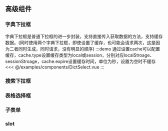 ## 高级组件
### 字典下拉框
字典下拉框是普通下拉框的进一步封装，支持直接传入获取数据的方法，支持缓存数据。(同时使用两个字典下拉框，即使设置了缓存，也可能会请求两次，这是因为二者同时生成，同时请求，没有明显的顺序)
:::demo 通过设置cache可以配置缓存，cache.type设置缓存类型为local或session，分别对应localStroage、sessionStroage，cache.expire设置缓存时间，单位为秒，设置为空时不缓存
<<< @/examples/components/DictSelect.vue
:::
### 搜索下拉框
### 表格选择框
### 子表单
### slot